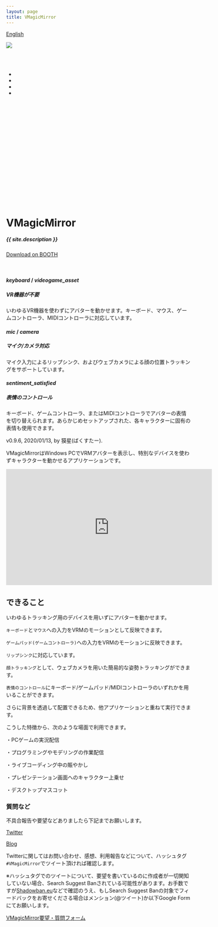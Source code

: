 ```yaml
---
layout: page
title: VMagicMirror
---
```


[English](./en/)

<!-- note: このへんにカルーセルを入れたい -->
<div class="section">
  <div class="row">
    <div class="carousel carousel-slider center" data-indicators="true" data-namespace="DIVcarouselcarousel-slider1" style="height: 400px;">
      <div class="carousel-item red white-text active" href="#one!" style="z-index: 0; opacity: 1; display: block; transform: translateX(0px) translateX(0px) translateX(0px) translateZ(0px);">
        <img src="{{ "/images/home/gallery_01.png" | relative_url }}" class="home-carousel">
      </div>
      <div class="carousel-item amber white-text" href="#two!" style="transform: translateX(0px) translateX(953.906px) translateZ(0px); z-index: -1; opacity: 1; display: block;">
        <img src="{{ "/images/home/gallery_02.png" | relative_url }}" class="home-carousel">
      </div>
      <div class="carousel-item green white-text" href="#three!" style="transform: translateX(0px) translateX(-1907.81px) translateZ(0px); z-index: -2; opacity: 1; display: block;">
        <img src="{{ "/images/home/gallery_03.png" | relative_url }}" class="home-carousel">
      </div>
      <div class="carousel-item blue white-text" href="#four!" style="transform: translateX(0px) translateX(-953.906px) translateZ(0px); z-index: -1; opacity: 1; display: block;">
        <img src="{{ "/images/home/gallery_04.png" | relative_url }}" class="home-carousel">
      </div>
      <ul class="indicators">
        <li class="indicator-item active"></li>
        <li class="indicator-item"></li>
        <li class="indicator-item"></li>
        <li class="indicator-item"></li>
      </ul>
    </div>
  </div>
</div>



<div class="section no-pad-bot">
  <div class="container">
    <br><br>
    <h1 class="header center grey-text">VMagicMirror</h1>
    <div class="row center">
      <h5 class="header col s12 light">{{ site.description }}</h5>
    </div>
    <div class="row center">
      <a target="_blank" href="https://baku-dreameater.booth.pm/items/1272298" class="btn-large waves-effect waves-light pink">
        Download on BOOTH
      </a>
    </div>
    <br><br>
  </div>
</div>



<!-- Features -->

<div class="row">
  <div class="col s12 m4">
    <div class="icon-block">
      <h4 class="center blue-text">
        <i class="material-icons">keyboard</i>
        /
        <i class="material-icons">videogame_asset</i>
      </h4>
      <h5 class="center">VR機器が不要</h5>
      <p class="light">いわゆるVR機器を使わずにアバターを動かせます。キーボード、マウス、ゲームコントローラ、MIDIコントローラに対応しています。</p>
    </div>
  </div>

  <div class="col s12 m4">
    <div class="icon-block">
      <h4 class="center blue-text">
        <i class="material-icons">mic</i>
        /
        <i class="material-icons">camera</i>
      </h4>
      <h5 class="center">マイク/カメラ対応</h5>
      <p class="light">マイク入力によるリップシンク、およびウェブカメラによる顔の位置トラッキングをサポートしています。</p>
    </div>
  </div>

  <div class="col s12 m4">
    <div class="icon-block">
      <h4 class="center blue-text">
        <i class="material-icons">sentiment_satisfied</i>
      </h4>
      <h5 class="center">表情のコントロール</h5>
      <p class="light">キーボード、ゲームコントローラ、またはMIDIコントローラでアバターの表情を切り替えられます。あらかじめセットアップされた、各キャラクターに固有の表情も使用できます。</p>
    </div>
  </div>
</div>

<!-- Usage -->




v0.9.6, 2020/01/13, by 獏星(ばくすたー).

VMagicMirrorはWindows PCでVRMアバターを表示し、特別なデバイスを使わずキャラクターを動かせるアプリケーションです。

<iframe width="560" height="315" src="https://www.youtube.com/embed/jhGOnf8HOKk" frameborder="0" allow="accelerometer; autoplay; encrypted-media; gyroscope; picture-in-picture" allowfullscreen></iframe>

<div class="divider"></div>






## できること

いわゆるトラッキング用のデバイスを用いずにアバターを動かせます。

`キーボード`と`マウス`への入力をVRMのモーションとして反映できます。

`ゲームパッド(ゲームコントローラ)`への入力をVRMのモーションに反映できます。

`リップシンク`に対応しています。

`顔トラッキング`として、ウェブカメラを用いた簡易的な姿勢トラッキングができます。

`表情のコントロール`にキーボード/ゲームパッド/MIDIコントローラのいずれかを用いることができます。

さらに背景を透過して配置できるため、他アプリケーションと重ねて実行できます。

こうした特徴から、次のような場面で利用できます。

・PCゲームの実況配信

・プログラミングやモデリングの作業配信

・ライブコーディング中の賑やかし

・プレゼンテーション画面へのキャラクター上乗せ

・デスクトップマスコット


### 質問など

不具合報告や要望などありましたら下記までお願いします。

[Twitter](https://twitter.com/baku_dreameater)

[Blog](https://www.baku-dreameater.net/)

Twitterに関してはお問い合わせ、感想、利用報告などについて、ハッシュタグ`#VMagicMirror`でツイート頂ければ確認します。

※ハッシュタグでのツイートについて、要望を書いているのに作成者が一切関知していない場合、Search Suggest Banされている可能性があります。お手数ですが[Shadowban.eu](https://shadowban.eu/)などで確認のうえ、もしSearch Suggest Banの対象でフィードバックをお寄せくださる場合はメンション(@ツイート)か以下Google Formにてお願いします。

[VMagicMirror要望・質問フォーム](https://forms.gle/ULLsY4C96ggZBfNw9)
